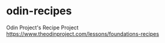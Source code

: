 # odin-recipes
Odin Project's Recipe Project
https://www.theodinproject.com/lessons/foundations-recipes
